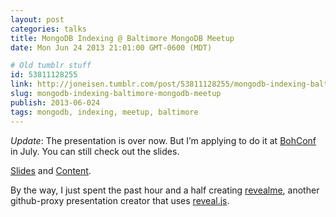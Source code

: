 ```yaml
---
layout: post
categories: talks
title: MongoDB Indexing @ Baltimore MongoDB Meetup
date: Mon Jun 24 2013 21:01:00 GMT-0600 (MDT)

# Old tumblr stuff
id: 53811128255
link: http://joneisen.tumblr.com/post/53811128255/mongodb-indexing-baltimore-mongodb-meetup
slug: mongodb-indexing-baltimore-mongodb-meetup
publish: 2013-06-024
tags: mongodb, indexing, meetup, baltimore
---
```



*Update*: The presentation is over now. But I’m applying to do it at [BohConf](http://bohconf.com) in July. You can still check out the slides.

[Slides](http://revealme.herokuapp.com/yanatan16/mongodb-indexing-presentation) and [Content](https://github.com/yanatan16/mongodb-indexing-presentation).

By the way, I just spent the past hour and a half creating [revealme](http://revealme.herokuapp.com), another github-proxy presentation creator that uses [reveal.js](http://lab.hakim.se/reveal-js).

